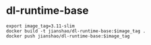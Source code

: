 # dl-runtime-base

~~~ shell
export image_tag=3.11-slim
docker build -t jianshao/dl-runtime-base:$image_tag .
docker push jianshao/dl-runtime-base:$image_tag
~~~
